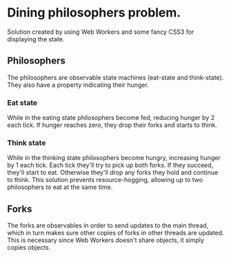 # Dining philosophers problem.

Solution created by using Web Workers and some fancy CSS3 for displaying the state.

## Philosophers

The philosophers are observable state machines (eat-state and think-state). They also have a property indicating their hunger.

### Eat state

While in the eating state philosophers become fed, reducing hunger by 2 each tick. If hunger reaches zero, they drop their forks and starts to think.

### Think state

While in the thinking state philosophers become hungry, increasing hunger by 1 each tick. Each tick they'll try to pick up both forks. If they succeed, they'll start to eat. Otherwise they'll drop any forks they hold and continue to think. This solution prevents resource-hogging, allowing up to two philosophers to eat at the same time.

## Forks

The forks are observables in order to send updates to the main thread, which in turn makes sure other copies of forks in other threads are updated. This is necessary since Web Workers doesn't share objects, it simply copies objects.
